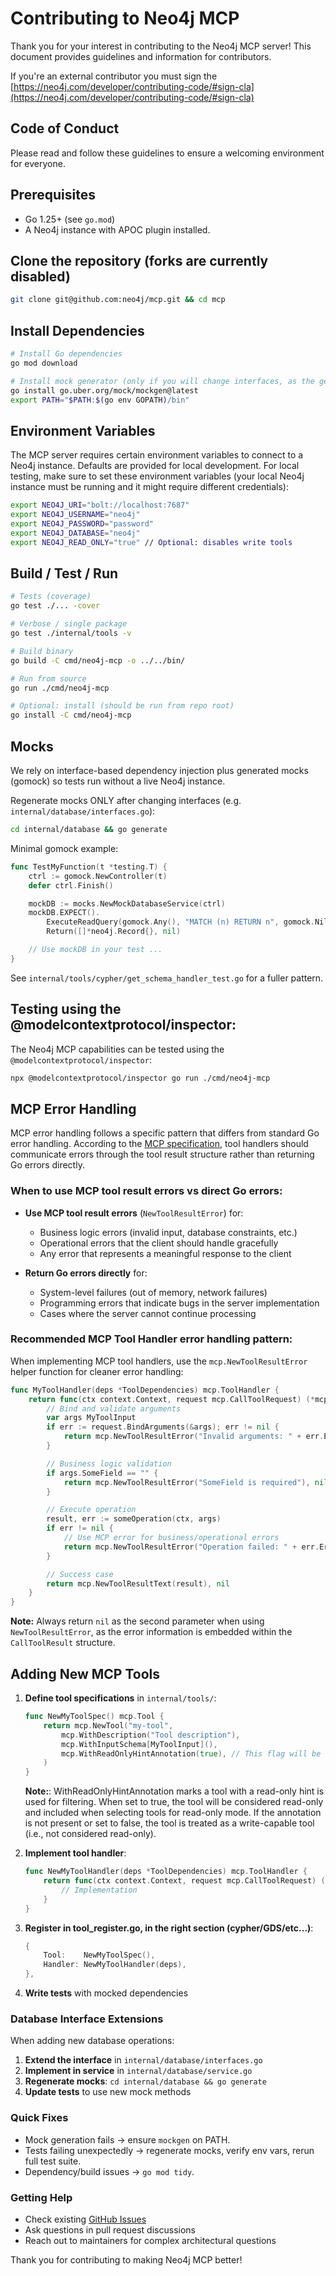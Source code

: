 # Contributing to Neo4j MCP

Thank you for your interest in contributing to the Neo4j MCP server! This document provides guidelines and information for contributors.

If you're an external contributor you must sign the [https://neo4j.com/developer/contributing-code/#sign-cla](https://neo4j.com/developer/contributing-code/#sign-cla)

## Code of Conduct

Please read and follow these guidelines to ensure a welcoming environment for everyone.

## Prerequisites

- Go 1.25+ (see `go.mod`)
- A Neo4j instance with APOC plugin installed.

## Clone the repository (forks are currently disabled)

```bash
git clone git@github.com:neo4j/mcp.git && cd mcp
```

## Install Dependencies

```bash
# Install Go dependencies
go mod download

# Install mock generator (only if you will change interfaces, as the generated mocks depend on the interface definitions)
go install go.uber.org/mock/mockgen@latest
export PATH="$PATH:$(go env GOPATH)/bin"
```

## Environment Variables

The MCP server requires certain environment variables to connect to a Neo4j instance.
Defaults are provided for local development.
For local testing, make sure to set these environment variables (your local Neo4j instance must be running and it might require different credentials):

```bash
export NEO4J_URI="bolt://localhost:7687"
export NEO4J_USERNAME="neo4j"
export NEO4J_PASSWORD="password"
export NEO4J_DATABASE="neo4j"
export NEO4J_READ_ONLY="true" // Optional: disables write tools
```

## Build / Test / Run

```bash
# Tests (coverage)
go test ./... -cover

# Verbose / single package
go test ./internal/tools -v

# Build binary
go build -C cmd/neo4j-mcp -o ../../bin/

# Run from source
go run ./cmd/neo4j-mcp

# Optional: install (should be run from repo root)
go install -C cmd/neo4j-mcp
```

## Mocks

We rely on interface-based dependency injection plus generated mocks (gomock) so tests run without a live Neo4j instance.

Regenerate mocks ONLY after changing interfaces (e.g. `internal/database/interfaces.go`):

```bash
cd internal/database && go generate
```

Minimal gomock example:

```go
func TestMyFunction(t *testing.T) {
    ctrl := gomock.NewController(t)
    defer ctrl.Finish()

    mockDB := mocks.NewMockDatabaseService(ctrl)
    mockDB.EXPECT().
        ExecuteReadQuery(gomock.Any(), "MATCH (n) RETURN n", gomock.Nil(), "neo4j").
        Return([]*neo4j.Record{}, nil)

    // Use mockDB in your test ...
}
```

See `internal/tools/cypher/get_schema_handler_test.go` for a fuller pattern.

## Testing using the @modelcontextprotocol/inspector:

The Neo4j MCP capabilities can be tested using the `@modelcontextprotocol/inspector`:

```bash
npx @modelcontextprotocol/inspector go run ./cmd/neo4j-mcp
```

## MCP Error Handling

MCP error handling follows a specific pattern that differs from standard Go error handling. According to the [MCP specification](https://modelcontextprotocol.io/specification/2025-06-18/server/tools#error-handling), tool handlers should communicate errors through the tool result structure rather than returning Go errors directly.

### When to use MCP tool result errors vs direct Go errors:

- **Use MCP tool result errors** (`NewToolResultError`) for:

  - Business logic errors (invalid input, database constraints, etc.)
  - Operational errors that the client should handle gracefully
  - Any error that represents a meaningful response to the client

- **Return Go errors directly** for:
  - System-level failures (out of memory, network failures)
  - Programming errors that indicate bugs in the server implementation
  - Cases where the server cannot continue processing

### Recommended MCP Tool Handler error handling pattern:

When implementing MCP tool handlers, use the `mcp.NewToolResultError` helper function for cleaner error handling:

```go
func MyToolHandler(deps *ToolDependencies) mcp.ToolHandler {
    return func(ctx context.Context, request mcp.CallToolRequest) (*mcp.CallToolResult, error) {
        // Bind and validate arguments
        var args MyToolInput
        if err := request.BindArguments(&args); err != nil {
            return mcp.NewToolResultError("Invalid arguments: " + err.Error()), nil
        }

        // Business logic validation
        if args.SomeField == "" {
            return mcp.NewToolResultError("SomeField is required"), nil
        }

        // Execute operation
        result, err := someOperation(ctx, args)
        if err != nil {
            // Use MCP error for business/operational errors
            return mcp.NewToolResultError("Operation failed: " + err.Error()), nil
        }

        // Success case
        return mcp.NewToolResultText(result), nil
    }
}
```

**Note:** Always return `nil` as the second parameter when using `NewToolResultError`, as the error information is embedded within the `CallToolResult` structure.

## Adding New MCP Tools

1. **Define tool specifications** in `internal/tools/`:

   ```go
   func NewMyToolSpec() mcp.Tool {
       return mcp.NewTool("my-tool",
           mcp.WithDescription("Tool description"),
           mcp.WithInputSchema[MyToolInput](),
           mcp.WithReadOnlyHintAnnotation(true), // This flag will be used filter tools for the read-only mode.
       )
   }
   ```
    **Note:**: WithReadOnlyHintAnnotation marks a tool with a read-only hint is used for filtering.
    When set to true, the tool will be considered read-only and included when selecting
    tools for read-only mode. If the annotation is not present or set to false,
    the tool is treated as a write-capable tool (i.e., not considered read-only).
2. **Implement tool handler**:

   ```go
   func NewMyToolHandler(deps *ToolDependencies) mcp.ToolHandler {
       return func(ctx context.Context, request mcp.CallToolRequest) (*mcp.CallToolResult, error) {
           // Implementation
       }
   }
   ```

3. **Register in tool_register.go, in the right section (cypher/GDS/etc...)**:

   ```go
   {
       Tool:    NewMyToolSpec(),
       Handler: NewMyToolHandler(deps),
   },
   ```

4. **Write tests** with mocked dependencies

### Database Interface Extensions

When adding new database operations:

1. **Extend the interface** in `internal/database/interfaces.go`
2. **Implement in service** in `internal/database/service.go`
3. **Regenerate mocks**: `cd internal/database && go generate`
4. **Update tests** to use new mock methods

### Quick Fixes

- Mock generation fails → ensure `mockgen` on PATH.
- Tests failing unexpectedly → regenerate mocks, verify env vars, rerun full test suite.
- Dependency/build issues → `go mod tidy`.

### Getting Help

- Check existing [GitHub Issues](https://github.com/neo4j/mcp/issues)
- Ask questions in pull request discussions
- Reach out to maintainers for complex architectural questions

Thank you for contributing to making Neo4j MCP better!
